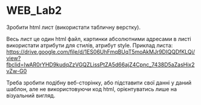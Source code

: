 # WEB_Lab2

Зробити html лист (використати табличну верстку).

Весь лист це один html файл, картинки абсолютними адресами в листі використати атрибути для стилів, атрибут style.
Приклад листа:
https://drive.google.com/file/d/1ES06UhFmqBUqT5moAkMJr9DIQQDfKLQj/view?fbclid=IwAR0rYHD9kudqZzVGQZLissPtZA5d66ajZ4Cpnc_7438D5aZasHix2vZw-G0 

Треба зробити подібну веб-сторінку, або підставити свої данні у даний шаблон, але не використовуючи код html, орієнтуватись лише на візуальний вигляд.
